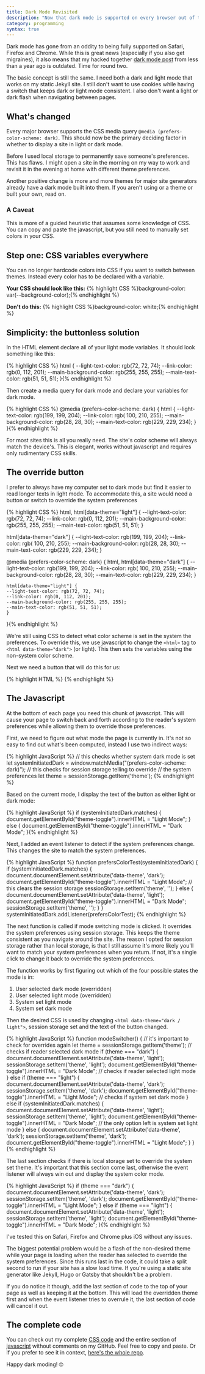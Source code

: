 ```yaml
---
title: Dark Mode Revisited
description: "Now that dark mode is supported on every browser out of the box, implementing it with CSS has changed."
category: programming
syntax: true 
--- 
```


Dark mode has gone from an oddity to being fully supported on Safari, Firefox and Chrome. While this is great news (especially if you also get migraines), it also means that my hacked together [dark mode post](/blog/dark-mode "Adding Dark Mode to a Static Site") from less than a year ago is outdated. Time for round two. 

The basic concept is still the same. I need both a dark and light mode that works on my static Jekyll site. I still don't want to use cookies while having a switch that keeps dark or light mode consistent. I also don't want a light or dark flash when navigating between pages. 

## What's changed

Every major browser supports the CSS media query `@media (prefers-color-scheme: dark)`. This should now be the primary deciding factor in whether to display a site in light or dark mode. 

Before I used local storage to permanently save someone's preferences. This has flaws. I might open a site in the morning on my way to work and revisit it in the evening at home with different theme preferences. 

Another positive change is more and more themes for major site generators already have a dark mode built into them. If you aren't using or a theme or built your own, read on. 

<aside> 
<h3>A Caveat</h3>
<p>This is more of a guided heuristic that assumes some knowledge of CSS. You can copy and paste the javascript, but you still need to manually set colors in your CSS.</p>
</aside>

## Step one: CSS variables everywhere

You can no longer hardcode colors into CSS if you want to switch between themes. Instead every color has to be declared with a variable. 

**Your CSS should look like this:**
{% highlight CSS  %}background-color: var(--background-color);{% endhighlight %}

**Don't do this:**
 {% highlight CSS  %}background-color: white;{% endhighlight %}
 
## Simplicity: the buttonless solution 
 
In the HTML element declare all of your light mode variables. It should look something like this: 

{% highlight CSS  %}
html { 
	--light-text-color: rgb(72, 72, 74);
  	--link-color: rgb(0, 112, 201);
  	--main-background-color: rgb(255, 255, 255);
  	--main-text-color: rgb(51, 51, 51);
}{% endhighlight %}

Then create a media query for dark mode and declare your variables for dark mode.

{% highlight CSS  %}
@media (prefers-color-scheme: dark) {
	html {
		--light-text-color: rgb(199, 199, 204);
  		--link-color: rgb( 100, 210, 255);
  		--main-background-color: rgb(28, 28, 30);
  		--main-text-color: rgb(229, 229, 234);
	}
}{% endhighlight %}

For most sites this is all you really need. The site's color scheme  will always match the device's. This is elegant, works without javascript and requires only rudimentary CSS skills. 

## The override button 

I prefer to always have my computer set to dark mode but find it easier to read longer texts in light mode. To accommodate this, a site would need a button or switch to override the system preferences  

{% highlight CSS  %}
html, html[data-theme="light"] { 
	--light-text-color: rgb(72, 72, 74);
  	--link-color: rgb(0, 112, 201);
  	--main-background-color: rgb(255, 255, 255);
  	--main-text-color: rgb(51, 51, 51);
}

html[data-theme="dark"] {
		--light-text-color: rgb(199, 199, 204);
  		--link-color: rgb( 100, 210, 255);
  		--main-background-color: rgb(28, 28, 30);
  		--main-text-color: rgb(229, 229, 234);
	}

@media (prefers-color-scheme: dark) {
	html, html[data-theme="dark"] {
		--light-text-color: rgb(199, 199, 204);
  		--link-color: rgb( 100, 210, 255);
  		--main-background-color: rgb(28, 28, 30);
  		--main-text-color: rgb(229, 229, 234);
	}
	
	html[data-theme="light"] { 
	--light-text-color: rgb(72, 72, 74);
  	--link-color: rgb(0, 112, 201);
  	--main-background-color: rgb(255, 255, 255);
  	--main-text-color: rgb(51, 51, 51);
	}
}{% endhighlight %}

We're still using CSS to detect what color scheme is set in the system the preferences. To override this, we use javascript to change the `<html>` tag to `<html data-theme="dark">` (or light). This then sets the variables using the non-system color scheme. 

Next we need a button that will do this for us: 

{% highlight HTML %}
<a id="theme-toggle" onclick="modeSwitcher()" class="theme-toggle-button"></a>{% endhighlight %}

## The Javascript 

At the bottom of each page you need this chunk of javascript. This will cause your page to switch back and forth according to the reader's system preferences while allowing them to override those preferences. 

First, we need to figure out what mode the page is currently in. It's not so easy to find out what's been computed, instead I use two indirect ways: 

{% highlight JavaScript %}
// this checks whether system dark mode is set 
let systemInitiatedDark = window.matchMedia("(prefers-color-scheme: dark)"); 
// this checks for session storage telling to override
// the system preferences 
let theme = sessionStorage.getItem('theme');
{% endhighlight %}

Based on the current mode, I display the text of the button as either light or dark mode: 

{% highlight JavaScript %}
if (systemInitiatedDark.matches) {
	document.getElementById("theme-toggle").innerHTML = "Light Mode";
} else {
	document.getElementById("theme-toggle").innerHTML = "Dark Mode";
}{% endhighlight %}

Next, I added an event listener to detect if the system preferences change. This changes the site to match the system preferences. 

{% highlight JavaScript %}
function prefersColorTest(systemInitiatedDark) {
  if (systemInitiatedDark.matches) {
  	document.documentElement.setAttribute('data-theme', 'dark');		
   	document.getElementById("theme-toggle").innerHTML = "Light Mode";
   	// this clears the session storage 
   	sessionStorage.setItem('theme', '');
  } else {
  	document.documentElement.setAttribute('data-theme', 'light');
    document.getElementById("theme-toggle").innerHTML = "Dark Mode";
    sessionStorage.setItem('theme', '');
  }
}
systemInitiatedDark.addListener(prefersColorTest);
{% endhighlight %}

The next function is called if mode switching mode is clicked. It overrides the system preferences using session storage. This keeps the theme consistent as you navigate around the site. The reason I opted for session storage rather than local storage, is that I still assume it's more likely you'll want to match your system preferences when you return. If not, it's a single click to change it back to override the system preferences. 

The function works by first figuring out which of the four possible states the mode is in: 

1. User selected dark mode (overridden)   
2. User selected light mode (overridden)
3. System set light mode
4. System set dark mode 

Then the desired CSS is used by changing `<html data-theme="dark / light">`, session storage set and the text of the button changed.  

{% highlight JavaScript %}
function modeSwitcher() {
// it's important to check for overrides again 
	let theme = sessionStorage.getItem('theme');
	// checks if reader selected dark mode 
	if (theme === "dark") {
		document.documentElement.setAttribute('data-theme', 'light');
		sessionStorage.setItem('theme', 'light');
		document.getElementById("theme-toggle").innerHTML = "Dark Mode";
		// checks if reader selected light mode 
	}	else if (theme === "light") {
		document.documentElement.setAttribute('data-theme', 'dark');
		sessionStorage.setItem('theme', 'dark');
		document.getElementById("theme-toggle").innerHTML = "Light Mode";
		// checks if system set dark mode 
	} else if (systemInitiatedDark.matches) {	
		document.documentElement.setAttribute('data-theme', 'light');
		sessionStorage.setItem('theme', 'light');
		document.getElementById("theme-toggle").innerHTML = "Dark Mode";
		// the only option left is system set light mode
	} else {
		document.documentElement.setAttribute('data-theme', 'dark');
		sessionStorage.setItem('theme', 'dark');
		document.getElementById("theme-toggle").innerHTML = "Light Mode";
	}
}{% endhighlight %}

The last section checks if there is local storage set to override the system set theme. It's important that this section come last, otherwise the event listener will always win out and display the system color mode. 

{% highlight JavaScript %}
if (theme === "dark") {
	document.documentElement.setAttribute('data-theme', 'dark');
	sessionStorage.setItem('theme', 'dark');
	document.getElementById("theme-toggle").innerHTML = "Light Mode";
} else if (theme === "light") {
	document.documentElement.setAttribute('data-theme', 'light');
	sessionStorage.setItem('theme', 'light');
	document.getElementById("theme-toggle").innerHTML = "Dark Mode";
}{% endhighlight %}

I've tested this on Safari, Firefox and Chrome plus iOS without any issues. 

The biggest potential problem would be a flash of the non-desired theme while your page is loading when the reader has selected to override the system preferences. Since this runs last in the code, it could take a split second to run if your site has a slow load time. If you're using a static site generator like Jekyll, Hugo or Gatsby that shouldn't be a problem. 

If you do notice it though, add the last section of code to the top of your page as well as keeping it at the bottom. This will load the overridden theme first and when the event listener tries to overrule it, the last section of code will cancel it out. 

## The complete code 

You can check out my complete [CSS code](https://github.com/derekkedziora/derekkedziora.com/blob/master/css/main.scss) and the entire section of [javascript](https://github.com/derekkedziora/derekkedziora.com/blob/master/assets/scripts/mode-switcher.js)  without comments on my GitHub. Feel free to copy and paste. Or if you prefer to see it in context, [here's the whole repo](https://github.com/derekkedziora/derekkedziora.com). 

Happy dark moding! 🤓

